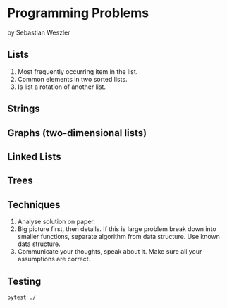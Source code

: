 # Programming Problems
by Sebastian Weszler

## Lists
1. Most frequently occurring item in the list.
2. Common elements in two sorted lists.
3. Is list a rotation of another list.


## Strings


## Graphs (two-dimensional lists)


## Linked Lists


## Trees


## Techniques
1. Analyse solution on paper.
2. Big picture first, then details. If this is large problem break down into smaller functions, separate algorithm from data structure. Use known data structure.
3. Communicate your thoughts, speak about it. Make sure all your assumptions are correct.


## Testing

```
pytest ./
```